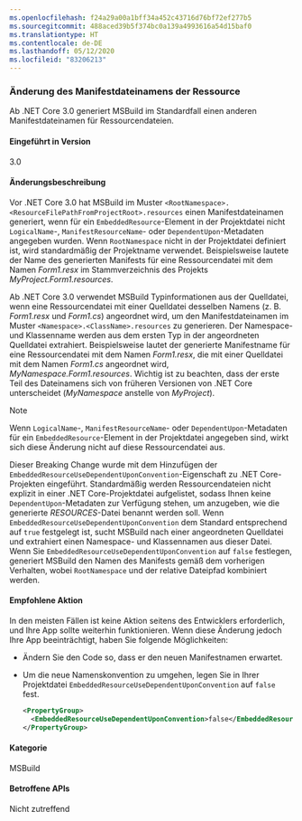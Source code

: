 ```yaml
---
ms.openlocfilehash: f24a29a00a1bff34a452c43716d76bf72ef277b5
ms.sourcegitcommit: 488aced39b5f374bc0a139a4993616a54d15baf0
ms.translationtype: HT
ms.contentlocale: de-DE
ms.lasthandoff: 05/12/2020
ms.locfileid: "83206213"
---
```

### <a name="resource-manifest-file-name-change"></a>Änderung des Manifestdateinamens der Ressource

Ab .NET Core 3.0 generiert MSBuild im Standardfall einen anderen Manifestdateinamen für Ressourcendateien.

#### <a name="version-introduced"></a>Eingeführt in Version

3.0

#### <a name="change-description"></a>Änderungsbeschreibung

Vor .NET Core 3.0 hat MSBuild im Muster `<RootNamespace>.<ResourceFilePathFromProjectRoot>.resources` einen Manifestdateinamen generiert, wenn für ein `EmbeddedResource`-Element in der Projektdatei nicht `LogicalName`-, `ManifestResourceName`- oder `DependentUpon`-Metadaten angegeben wurden. Wenn `RootNamespace` nicht in der Projektdatei definiert ist, wird standardmäßig der Projektname verwendet. Beispielsweise lautete der Name des generierten Manifests für eine Ressourcendatei mit dem Namen *Form1.resx* im Stammverzeichnis des Projekts *MyProject.Form1.resources*.

Ab .NET Core 3.0 verwendet MSBuild Typinformationen aus der Quelldatei, wenn eine Ressourcendatei mit einer Quelldatei desselben Namens (z. B. *Form1.resx* und *Form1.cs*) angeordnet wird, um den Manifestdateinamen im Muster `<Namespace>.<ClassName>.resources` zu generieren. Der Namespace- und Klassenname werden aus dem ersten Typ in der angeordneten Quelldatei extrahiert. Beispielsweise lautet der generierte Manifestname für eine Ressourcendatei mit dem Namen *Form1.resx*, die mit einer Quelldatei mit dem Namen *Form1.cs* angeordnet wird, *MyNamespace.Form1.resources*. Wichtig ist zu beachten, dass der erste Teil des Dateinamens sich von früheren Versionen von .NET Core unterscheidet (*MyNamespace* anstelle von *MyProject*).

> [!NOTE]
> Wenn `LogicalName`-, `ManifestResourceName`- oder `DependentUpon`-Metadaten für ein `EmbeddedResource`-Element in der Projektdatei angegeben sind, wirkt sich diese Änderung nicht auf diese Ressourcendatei aus.

Dieser Breaking Change wurde mit dem Hinzufügen der `EmbeddedResourceUseDependentUponConvention`-Eigenschaft zu .NET Core-Projekten eingeführt. Standardmäßig werden Ressourcendateien nicht explizit in einer .NET Core-Projektdatei aufgelistet, sodass Ihnen keine `DependentUpon`-Metadaten zur Verfügung stehen, um anzugeben, wie die generierte *RESOURCES*-Datei benannt werden soll. Wenn `EmbeddedResourceUseDependentUponConvention` dem Standard entsprechend auf `true` festgelegt ist, sucht MSBuild nach einer angeordneten Quelldatei und extrahiert einen Namespace- und Klassennamen aus dieser Datei. Wenn Sie `EmbeddedResourceUseDependentUponConvention` auf `false` festlegen, generiert MSBuild den Namen des Manifests gemäß dem vorherigen Verhalten, wobei `RootNamespace` und der relative Dateipfad kombiniert werden.

#### <a name="recommended-action"></a>Empfohlene Aktion

In den meisten Fällen ist keine Aktion seitens des Entwicklers erforderlich, und Ihre App sollte weiterhin funktionieren. Wenn diese Änderung jedoch Ihre App beeinträchtigt, haben Sie folgende Möglichkeiten:

- Ändern Sie den Code so, dass er den neuen Manifestnamen erwartet.

- Um die neue Namenskonvention zu umgehen, legen Sie in Ihrer Projektdatei `EmbeddedResourceUseDependentUponConvention` auf `false` fest.

  ```xml
  <PropertyGroup>
    <EmbeddedResourceUseDependentUponConvention>false</EmbeddedResourceUseDependentUponConvention>
  </PropertyGroup>
  ```

#### <a name="category"></a>Kategorie

MSBuild

#### <a name="affected-apis"></a>Betroffene APIs

Nicht zutreffend
